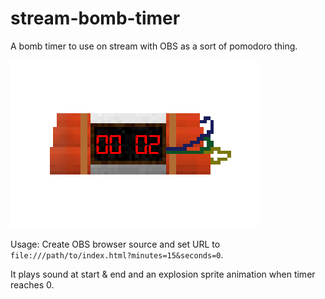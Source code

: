 # stream-bomb-timer

A bomb timer to use on stream with OBS as a sort of pomodoro thing.

![preview](preview.png)

Usage: Create OBS browser source and set URL to `file:///path/to/index.html?minutes=15&seconds=0`.

It plays sound at start & end and an explosion sprite animation when timer reaches 0.

